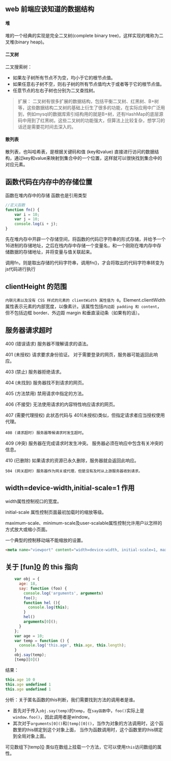 
## web 前端应该知道的数据结构

#### 堆

堆的一个经典的实现是完全二叉树(complete binary tree)，这样实现的堆称为二叉堆(binary heap)。

#### 二叉树

二叉搜索树：

- 如果左子树所有节点不为空，均小于它的根节点值。
- 如果任意右子树不空，则右子树的所有节点值均大于或者等于它的根节点值。
- 任意节点的左右子树也分别为二叉查找树。

> 扩展：
>二叉树有很多扩展的数据结构，包括平衡二叉树、红黑树、B+树等，这些数据结构二叉树的基础上衍生了很多的功能，在实际应用中广泛用到，例如mysql的数据库索引结构用的就是B+树，还有HashMap的底层源码中用到了红黑树。这些二叉树的功能强大，但算法上比较复杂，想学习的话还是需要花时间去深入的。


#### 散列表

散列表，也叫哈希表，是根据关键码和值 (key和value) 直接进行访问的数据结构，通过key和value来映射到集合中的一个位置，这样就可以很快找到集合中的对应元素。

## 函数代码在内存中的存储位置

函数在堆内存中的存储
函数也是引用类型

```js
//定义函数
function fn() {
    var i = 10;
    var j = 10;
    console.log(i + j);
}
```
先在堆内存中开辟一个存储空间，将函数的代码已字符串的形式存储，并给予一个16进制的存储地址，之后在栈内存中存储一个变量名，和一个刚刚在堆内存中存储数据的存储地址，并将变量与值关联起来。

调用fn，则是取出存储的代码字符串，调用fn()，才会将取出的代码字符串转变为js代码进行执行



## clientHeight 的范围

`内联元素以及没有 CSS 样式的元素的 clientWidth 属性值为 0`。Element.clientWidth 属性表示元素的内部宽度，以像素计。该属性包括`内边距 padding 和 content`，但不包括边框 border、外边距 margin 和垂直滚动条（如果有的话）。


## 服务器请求超时

400 (错误请求) 服务器不理解请求的语法。

401 (未授权) 请求要求身份验证。 对于需要登录的网页，服务器可能返回此响应。

403 (禁止) 服务器拒绝请求。

404 (未找到) 服务器找不到请求的网页。

405 (方法禁用) 禁用请求中指定的方法。

406 (不接受) 无法使用请求的内容特性响应请求的网页。

407 (需要代理授权) 此状态代码与 401(未授权)类似，但指定请求者应当授权使用代理。

`408 (请求超时) 服务器等候请求时发生超时`。

409 (冲突) 服务器在完成请求时发生冲突。 服务器必须在响应中包含有关冲突的信息。

410 (已删除) 如果请求的资源已永久删除，服务器就会返回此响应。

`504 (网关超时) 服务器作为网关或代理，但是没有及时从上游服务器收到请求。`


## width=device-width,initial-scale=1 作用

width属性控制视口的宽度。

initial-scale 属性控制页面最初加载时的缩放等级。

maximum-scale、minimum-scale及user-scalable属性控制允许用户以怎样的方式放大或缩小页面。

一个典型的控制移动端不能缩放的设置。
```html
<meta name="viewport" content="width=device-width, initial-scale=1, maximum-scale=1">
```

## 关于 [fun][0]() 的 this 指向

```js
    var obj = {
      age: 18,
      say: function (foo) {
        console.log('arguments', arguments)
        foo();
        function hel (){
          console.log(this);
        }
        hel()
        arguments[0]();
      }
    };
    var age = 10;
    var temp = function () {
      console.log('this.age', this.age, this.length);
    }
    obj.say(temp);
    [temp][0]()
```

结果：

```js
this.age 10 0
this.age undefined 1
this.age undefined 1
```
分析：关于匿名函数的this判断，我们需要找到方法的调用者是谁。
- 首先对于传入`obj.say(temp)`的`temp`，在`say函数`中，`foo()`实际上是`window.foo()`，因此调用者是window。
- 其次对于`arguments[0]()`和`[temp][0]()`，当作为对象的方法调用时，这个函数里的this绑定到这个对象上面，
当作为函数调用时，这个函数里的this绑定到全局对象上面。

可见数组下[temp][0]() 类似在数组上挂载一个方法，它可以使用`this`访问数组的属性。
